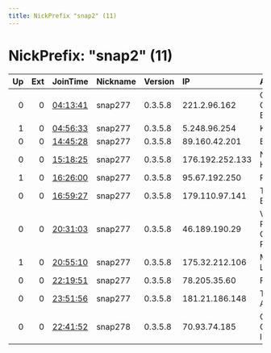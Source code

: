 ```yaml
---
title: NickPrefix "snap2" (11)
---
```


# NickPrefix: "snap2" (11)

|   Up |   Ext | JoinTime                                                                                            | Nickname   | Version   | IP              | AS                                       | CC   |   ORp |   Dirp | OS    | Contact   |   eFamMembers |
|-----:|------:|:----------------------------------------------------------------------------------------------------|:-----------|:----------|:----------------|:-----------------------------------------|:-----|------:|-------:|:------|:----------|--------------:|
|    0 |     0 | [04:13:41](https://metrics.torproject.org/rs.html#details/38A367BA6F80DE2CB076EF1C7A6174831C57C079) | snap277    | 0.3.5.8   | 221.2.96.162    | CHINA UNICOM China169 Backbone           | cn   | 33517 |      0 | Linux | None      |             1 |
|    1 |     0 | [04:56:33](https://metrics.torproject.org/rs.html#details/1BDE2F190CC5348B505B0EECC5E4CDABBA296964) | snap277    | 0.3.5.8   | 5.248.96.254    | Kyivstar PJSC                            | ua   | 37063 |      0 | Linux | None      |             1 |
|    0 |     0 | [14:45:28](https://metrics.torproject.org/rs.html#details/1E0F55256F9AEC7CA0C4EB9BF74891D0A4CC8786) | snap277    | 0.3.5.8   | 89.160.42.201   | Bredband2 AB                             | se   | 37451 |      0 | Linux | None      |             1 |
|    0 |     0 | [15:18:25](https://metrics.torproject.org/rs.html#details/55FC100DCC0C03D17C59522A8B85BFDB7EF3D46B) | snap277    | 0.3.5.8   | 176.192.252.133 | Net By Net Holding LLC                   | ru   | 36405 |      0 | Linux | None      |             1 |
|    1 |     0 | [16:26:00](https://metrics.torproject.org/rs.html#details/B69FC451675225BAC9E30820F70BFA20E09D6D3E) | snap277    | 0.3.5.8   | 95.67.192.250   | Rostelecom                               | ru   | 45537 |      0 | Linux | None      |             1 |
|    0 |     0 | [16:59:27](https://metrics.torproject.org/rs.html#details/BCAA44DD0801CAFD0216C01483FFE9EBE6722EDD) | snap277    | 0.3.5.8   | 179.110.97.141  | TELEFu00D4NICA BRASIL S.A                | br   | 34793 |      0 | Linux | None      |             1 |
|    0 |     0 | [20:31:03](https://metrics.torproject.org/rs.html#details/18E7FBD0E0F9B67CA3C8B976FAB0CC5F28A03D1F) | snap277    | 0.3.5.8   | 46.189.190.29   | Vodafone Portugal - Communicacoes Pessoa | pt   | 37251 |      0 | Linux | None      |             1 |
|    1 |     0 | [20:55:10](https://metrics.torproject.org/rs.html#details/039A49C788DC65131EB8079EA2BBC75C1657D2CE) | snap277    | 0.3.5.8   | 175.32.212.106  | Microplex PTY LTD                        | au   | 41047 |      0 | Linux | None      |             1 |
|    0 |     0 | [22:19:51](https://metrics.torproject.org/rs.html#details/62DE8BCAEA1B6A91ADBCD23538E4693195A0FF95) | snap277    | 0.3.5.8   | 78.205.35.60    | Free SAS                                 | fr   | 41305 |      0 | Linux | None      |             1 |
|    0 |     0 | [23:51:56](https://metrics.torproject.org/rs.html#details/ED442A14E90AB0AAC4B028E98BB5100FDA0249A7) | snap277    | 0.3.5.8   | 181.21.186.148  | Telefonica de Argentina                  | ar   | 38905 |      0 | Linux | None      |             1 |
|    0 |     0 | [22:41:52](https://metrics.torproject.org/rs.html#details/F98E0F6C52710792DF7005708AA22E56875581C8) | snap278    | 0.3.5.8   | 70.93.74.185    | Charter Communications Inc               | us   | 45855 |      0 | Linux | None      |             1 |
